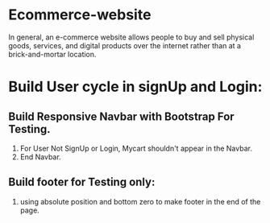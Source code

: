 # Ecommerce-website
In general, an e-commerce website allows people to buy and sell physical goods, services, and digital products over the internet rather than at a brick-and-mortar location.

# Build User cycle in signUp and Login:
## Build Responsive Navbar with Bootstrap For Testing.
  1. For User Not SignUp or Login, Mycart  shouldn't appear in the Navbar.
  2. End Navbar.
  
## Build footer for Testing only:
  1. using absolute position and bottom zero to make footer in the end of the page.

  
 

